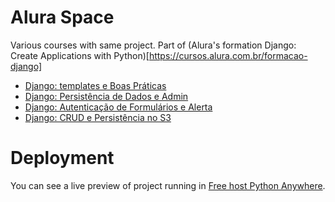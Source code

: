 # Alura Space #

Various courses with same project. Part of (Alura's formation Django: Create Applications with Python)[https://cursos.alura.com.br/formacao-django]

- [Django: templates e Boas Práticas](https://cursos.alura.com.br/course/django-templates-boas-praticas/)
- [Django: Persistência de Dados e Admin](https://cursos.alura.com.br/course/django-persistencia-dados-admin)
- [Django: Autenticação de Formulários e Alerta](https://cursos.alura.com.br/course/django-autenticacao-formularios-alerta)
- [Django: CRUD e Persistência no S3](https://cursos.alura.com.br/course/django-crud-persistencia-s3/)

# Deployment #

You can see a live preview of project running in [Free host Python Anywhere](https://foguinhoperuca.pythonanywhere.com).
